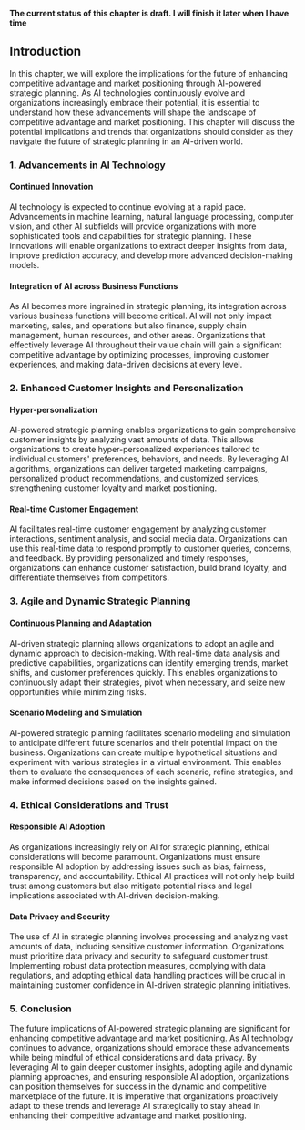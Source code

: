 **The current status of this chapter is draft. I will finish it later when I have time**

Introduction
------------

In this chapter, we will explore the implications for the future of enhancing competitive advantage and market positioning through AI-powered strategic planning. As AI technologies continuously evolve and organizations increasingly embrace their potential, it is essential to understand how these advancements will shape the landscape of competitive advantage and market positioning. This chapter will discuss the potential implications and trends that organizations should consider as they navigate the future of strategic planning in an AI-driven world.

### 1. Advancements in AI Technology

#### Continued Innovation

AI technology is expected to continue evolving at a rapid pace. Advancements in machine learning, natural language processing, computer vision, and other AI subfields will provide organizations with more sophisticated tools and capabilities for strategic planning. These innovations will enable organizations to extract deeper insights from data, improve prediction accuracy, and develop more advanced decision-making models.

#### Integration of AI across Business Functions

As AI becomes more ingrained in strategic planning, its integration across various business functions will become critical. AI will not only impact marketing, sales, and operations but also finance, supply chain management, human resources, and other areas. Organizations that effectively leverage AI throughout their value chain will gain a significant competitive advantage by optimizing processes, improving customer experiences, and making data-driven decisions at every level.

### 2. Enhanced Customer Insights and Personalization

#### Hyper-personalization

AI-powered strategic planning enables organizations to gain comprehensive customer insights by analyzing vast amounts of data. This allows organizations to create hyper-personalized experiences tailored to individual customers' preferences, behaviors, and needs. By leveraging AI algorithms, organizations can deliver targeted marketing campaigns, personalized product recommendations, and customized services, strengthening customer loyalty and market positioning.

#### Real-time Customer Engagement

AI facilitates real-time customer engagement by analyzing customer interactions, sentiment analysis, and social media data. Organizations can use this real-time data to respond promptly to customer queries, concerns, and feedback. By providing personalized and timely responses, organizations can enhance customer satisfaction, build brand loyalty, and differentiate themselves from competitors.

### 3. Agile and Dynamic Strategic Planning

#### Continuous Planning and Adaptation

AI-driven strategic planning allows organizations to adopt an agile and dynamic approach to decision-making. With real-time data analysis and predictive capabilities, organizations can identify emerging trends, market shifts, and customer preferences quickly. This enables organizations to continuously adapt their strategies, pivot when necessary, and seize new opportunities while minimizing risks.

#### Scenario Modeling and Simulation

AI-powered strategic planning facilitates scenario modeling and simulation to anticipate different future scenarios and their potential impact on the business. Organizations can create multiple hypothetical situations and experiment with various strategies in a virtual environment. This enables them to evaluate the consequences of each scenario, refine strategies, and make informed decisions based on the insights gained.

### 4. Ethical Considerations and Trust

#### Responsible AI Adoption

As organizations increasingly rely on AI for strategic planning, ethical considerations will become paramount. Organizations must ensure responsible AI adoption by addressing issues such as bias, fairness, transparency, and accountability. Ethical AI practices will not only help build trust among customers but also mitigate potential risks and legal implications associated with AI-driven decision-making.

#### Data Privacy and Security

The use of AI in strategic planning involves processing and analyzing vast amounts of data, including sensitive customer information. Organizations must prioritize data privacy and security to safeguard customer trust. Implementing robust data protection measures, complying with data regulations, and adopting ethical data handling practices will be crucial in maintaining customer confidence in AI-driven strategic planning initiatives.

### 5. Conclusion

The future implications of AI-powered strategic planning are significant for enhancing competitive advantage and market positioning. As AI technology continues to advance, organizations should embrace these advancements while being mindful of ethical considerations and data privacy. By leveraging AI to gain deeper customer insights, adopting agile and dynamic planning approaches, and ensuring responsible AI adoption, organizations can position themselves for success in the dynamic and competitive marketplace of the future. It is imperative that organizations proactively adapt to these trends and leverage AI strategically to stay ahead in enhancing their competitive advantage and market positioning.
